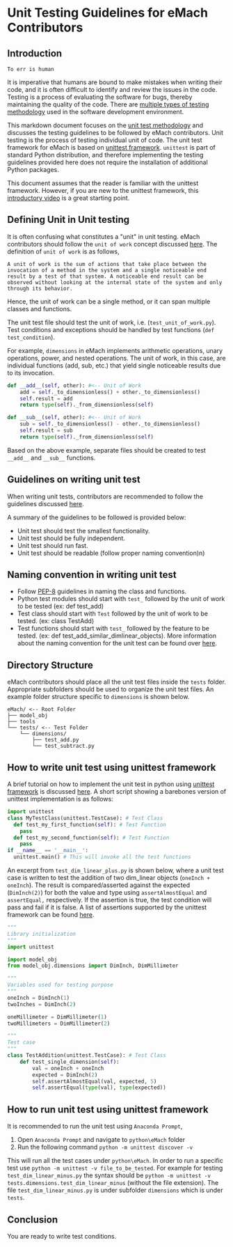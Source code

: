 # Unit Testing Guidelines for eMach Contributors

## Introduction
`To err is human`

It is imperative that humans are bound to make mistakes when writing their code, and it is often difficult to identify and review the issues in the code. Testing is a process of evaluating the software for bugs, thereby maintaining the quality of the code. There are [multiple types of testing methodology](https://www.geeksforgeeks.org/unit-testing-software-testing/) used in the software development environment.

This markdown document focuses on the [unit test methodology](https://en.wikipedia.org/wiki/Unit_testing) and discusses the testing guidelines to be followed by eMach contributors. Unit testing is the process of testing individual unit of code. The unit test framework for eMach is based on [unittest framework](https://docs.python.org/3/library/unittest.html). `unittest` is part of standard Python distribution, and therefore implementing the testing guidelines provided here does not require the installation of additional Python packages.

This document assumes that the reader is familiar with the unittest framework. However, if you are new to the unittest framework, this [introductory video](https://www.youtube.com/watch?v=6tNS--WetLI&ab_channel=CoreySchafer) is a great starting point.

## Defining Unit in Unit testing
It is often confusing what constitutes a "unit" in unit testing. eMach contributors should follow the `unit of work` concept discussed [here](https://livebook.manning.com/book/the-art-of-unit-testing-second-edition/chapter-1/16). The definition of `unit of work` is as follows,

`A unit of work is the sum of actions that take place between the invocation of a method in the system and a single noticeable end result by a test of that system. A noticeable end result can be observed without looking at the internal state of the system and only through its behavior. `

Hence, the unit of work can be a single method, or it can span multiple classes and functions.

The unit test file should test the unit of work, i.e. (`test_unit_of_work.py`). Test conditions and exceptions should be handled by test functions (`def test_condition`).

For example, `dimensions` in eMach implements arithmetic operations, unary operations, power, and nested operations. The unit of work, in this case, are individual functions (add, sub, etc.) that yield single noticeable results due to its invocation.

``` Python
def __add__(self, other): #<-- Unit of Work
    add = self._to_dimensionless() + other._to_dimensionless()
    self.result = add
    return type(self)._from_dimensionless(self)

def __sub__(self, other): #<-- Unit of Work
    sub = self._to_dimensionless() - other._to_dimensionless()
    self.result = sub
    return type(self)._from_dimensionless(self)
```

Based on the above example, separate files should be created to test `__add__` and `__sub__` functions.

## Guidelines on writing unit test
When writing unit tests, contributors are recommended to follow the guidelines discussed [here](https://docs.python-guide.org/writing/tests/).

A summary of the guidelines to be followed is provided below:
 - Unit test should test the smallest functionality.
 - Unit test should be fully independent.
 - Unit test should run fast.
 - Unit test should be readable (follow proper naming convention)n)

 ## Naming convention in writing unit test
 - Follow [PEP-8](https://www.python.org/dev/peps/pep-0008/) guidelines in naming the class and functions.
 - Python test modules should start with `test_` followed by the unit of work to be tested (ex: def test_add)
 - Test class should start with `Test` followed by the unit of work to be tested. (ex: class TestAdd)
 - Test functions should start with `test_` followed by the feature to be tested. (ex: def test_add_similar_dimlinear_objects).
More information about the naming convention for the unit test can be found over [here](https://dzone.com/articles/7-popular-unit-test-naming).


## Directory Structure
eMach contributors should place all the unit test files inside the `tests` folder. Appropriate subfolders should be used to organize the unit test files. An example folder structure specific to `dimensions` is shown below.
<!---Recommended practice on the directory layout is discussed [here](https://python.plainenglish.io/unit-testing-in-python-structure-57acd51da923). Sample directory layout specific to `dimensions` is as follows--->
```
eMach/ <-- Root Folder
├── model_obj
├── tools
└── tests/ <-- Test Folder
    └── dimensions/
        ├── test_add.py
        └── test_subtract.py
```

## How to write unit test using unittest framework
A brief tutorial on how to implement the unit test in python using [unittest framework](https://docs.python.org/3/library/unittest.html) is discussed [here](https://medium.com/swlh/introduction-to-unit-testing-in-python-using-unittest-framework-6faa06cc3ee1). A short script showing a barebones version of unittest implementation is as follows:

```Python
import unittest
class MyTestClass(unittest.TestCase): # Test Class
  def test_my_first_function(self): # Test Function
    pass
  def test_my_second_function(self): # Test Function
    pass
if __name__ == '__main__':
  unittest.main() # This will invoke all the test functions
```

An excerpt from `test_dim_linear_plus.py` is shown below, where a unit test case is written to test the addition of two dim_linear objects (`oneInch + oneInch`). The result is compared/asserted against the expected (`DimInch(2)`) for both the value and type using `assertAlmostEqual` and `assertEqual,` respectively. If the assertion is true, the test condition will pass and fail if it is false. A list of assertions supported by the unittest framework can be found [here](https://docs.python.org/3/library/unittest.html#assert-methods).

``` Python
"""
Library initialization
"""
import unittest

import model_obj
from model_obj.dimensions import DimInch, DimMillimeter

"""
Variables used for testing purpose
"""
oneInch = DimInch(1)
twoInches = DimInch(2)

oneMillimeter = DimMillimeter(1)
twoMillimeters = DimMillimeter(2)

"""
Test case
"""
class TestAddition(unittest.TestCase): # Test Class
    def test_single_dimension(self):
        val = oneInch + oneInch
        expected = DimInch(2)
        self.assertAlmostEqual(val, expected, 5)
        self.assertEqual(type(val), type(expected))
```
## How to run unit test using unittest framework
It is recommended to run the unit test using `Anaconda Prompt`,
1. Open `Anaconda Prompt` and navigate to `python\eMach` folder
2. Run the following command `python -m unittest discover -v`

This will run all the test cases under `python\eMach`. In order to run a specific test use `python -m unittest -v file_to_be_tested`. For example for testing `test_dim_linear_minus.py` the syntax should be `python -m unittest -v tests.dimensions.test_dim_linear_minus` (without the file extension). The file `test_dim_linear_minus.py` is under subfolder `dimensions` which is under `tests`.


## Conclusion
You are ready to write test conditions.

